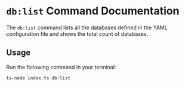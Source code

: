 # `db:list` Command Documentation

The `db:list` command lists all the databases defined in the YAML configuration file and shows the total count of databases.

## Usage

Run the following command in your terminal:

```bash
ts-node index.ts db:list
```
